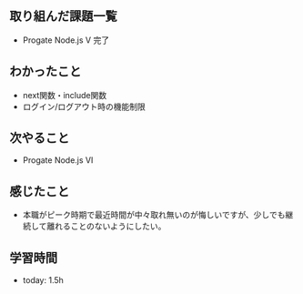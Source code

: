 ## 取り組んだ課題一覧
- Progate Node.js Ⅴ 完了
## わかったこと
- next関数・include関数
- ログイン/ログアウト時の機能制限
## 次やること
- Progate Node.js Ⅵ
## 感じたこと
- 本職がピーク時期で最近時間が中々取れ無いのが悔しいですが、少しでも継続して離れることのないようにしたい。
## 学習時間
- today: 1.5h
